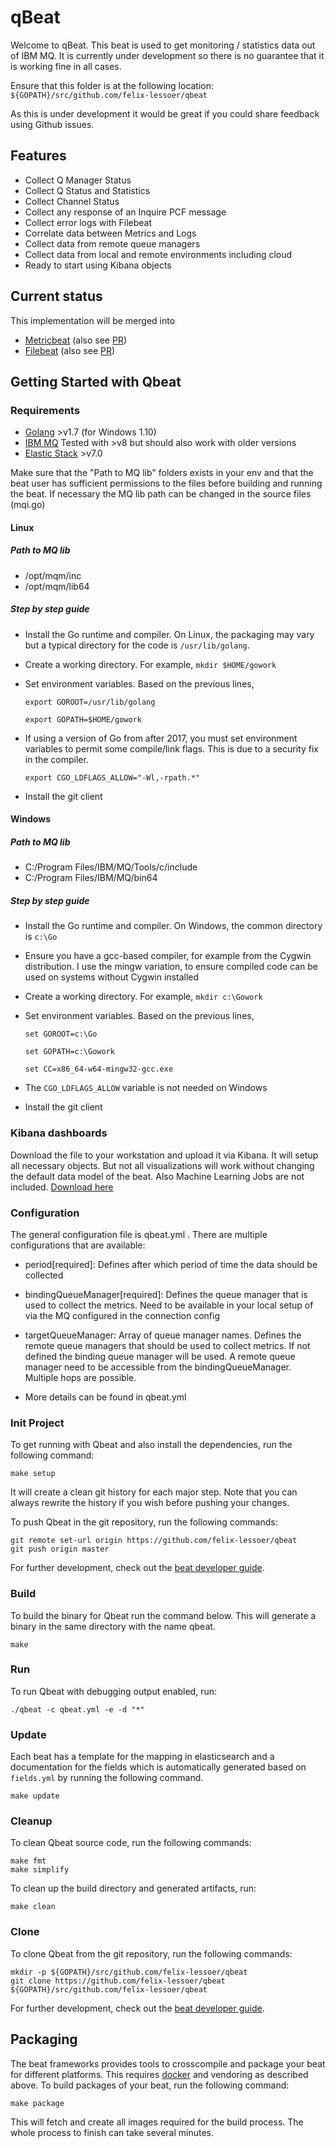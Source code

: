 # qBeat

Welcome to qBeat. This beat is used to get monitoring / statistics data out of IBM MQ.
It is currently under development so there is no guarantee that it is working fine in all cases.

Ensure that this folder is at the following location:
`${GOPATH}/src/github.com/felix-lessoer/qbeat`

As this is under development it would be great if you could share feedback using Github issues.

## Features
* Collect Q Manager Status
* Collect Q Status and Statistics
* Collect Channel Status
* Collect any response of an Inquire PCF message
* Collect error logs with Filebeat
* Correlate data between Metrics and Logs
* Collect data from remote queue managers
* Collect data from local and remote environments including cloud
* Ready to start using Kibana objects

## Current status
This implementation will be merged into 
* [Metricbeat](https://www.elastic.co/de/products/beats/metricbeat) (also see [PR](https://github.com/elastic/beats/pull/8870))
* [Filebeat](https://www.elastic.co/de/products/beats/fetricbeat) (also see [PR](https://github.com/elastic/beats/pull/8782))

## Getting Started with Qbeat

### Requirements

* [Golang](https://golang.org/dl/) >v1.7 (for Windows 1.10)
* [IBM MQ](https://www.ibm.com/de-de/marketplace/secure-messaging) Tested with >v8 but should also work with older versions
* [Elastic Stack](https://cloud.elastic.co) >v7.0

Make sure that the "Path to MQ lib" folders exists in your env and that the beat user has sufficient permissions to the files before building and running the beat.
If necessary the MQ lib path can be changed in the source files (mqi.go)

#### Linux

##### Path to MQ lib
* /opt/mqm/inc
* /opt/mqm/lib64

##### Step by step guide
* Install the Go runtime and compiler. On Linux, the packaging may vary but a typical directory for the code is `/usr/lib/golang`.

* Create a working directory. For example, ```mkdir $HOME/gowork```

* Set environment variables. Based on the previous lines,

  ```export GOROOT=/usr/lib/golang```

  ```export GOPATH=$HOME/gowork```

* If using a version of Go from after 2017, you must set environment variables to permit some compile/link flags. This is due to a security fix in the compiler.

  ```export CGO_LDFLAGS_ALLOW="-Wl,-rpath.*"```

* Install the git client

#### Windows

##### Path to MQ lib
* C:/Program Files/IBM/MQ/Tools/c/include
* C:/Program Files/IBM/MQ/bin64

##### Step by step guide
* Install the Go runtime and compiler. On Windows, the common directory is `c:\Go`
* Ensure you have a gcc-based compiler, for example from the Cygwin distribution. I use the mingw variation, to ensure compiled code can be used on systems without Cygwin installed
* Create a working directory. For example, ```mkdir c:\Gowork```
* Set environment variables. Based on the previous lines,

  ```set GOROOT=c:\Go```

  ```set GOPATH=c:\Gowork```

  ```set CC=x86_64-w64-mingw32-gcc.exe```

* The `CGO_LDFLAGS_ALLOW` variable is not needed on Windows
* Install the git client

### Kibana dashboards

Download the file to your workstation and upload it via Kibana. It will setup all necessary objects. But not all visualizations will work without changing the default data model of the beat. Also Machine Learning Jobs are not included.
[Download here](https://github.com/felix-lessoer/qbeat/blob/master/Kibana/MQ-Demo-objects.json)

### Configuration

The general configuration file is qbeat.yml . There are multiple configurations that are available:

* period[required]: Defines after which period of time the data should be collected
* bindingQueueManager[required]: Defines the queue manager that is used to collect the metrics. Need to be available in your local setup of via the MQ configured in the connection config 
* targetQueueManager: Array of queue manager names. Defines the remote queue managers that should be used to collect metrics. If not defined the binding queue manager will be used. A remote queue manager need to be accessible from the bindingQueueManager. Multiple hops are possible.

* More details can be found in qbeat.yml

### Init Project
To get running with Qbeat and also install the
dependencies, run the following command:

```
make setup
```

It will create a clean git history for each major step. Note that you can always rewrite the history if you wish before pushing your changes.

To push Qbeat in the git repository, run the following commands:

```
git remote set-url origin https://github.com/felix-lessoer/qbeat
git push origin master
```

For further development, check out the [beat developer guide](https://www.elastic.co/guide/en/beats/libbeat/current/new-beat.html).

### Build

To build the binary for Qbeat run the command below. This will generate a binary
in the same directory with the name qbeat.

```
make
```


### Run

To run Qbeat with debugging output enabled, run:

```
./qbeat -c qbeat.yml -e -d "*"
```


### Update

Each beat has a template for the mapping in elasticsearch and a documentation for the fields
which is automatically generated based on `fields.yml` by running the following command.

```
make update
```


### Cleanup

To clean  Qbeat source code, run the following commands:

```
make fmt
make simplify
```

To clean up the build directory and generated artifacts, run:

```
make clean
```


### Clone

To clone Qbeat from the git repository, run the following commands:

```
mkdir -p ${GOPATH}/src/github.com/felix-lessoer/qbeat
git clone https://github.com/felix-lessoer/qbeat ${GOPATH}/src/github.com/felix-lessoer/qbeat
```


For further development, check out the [beat developer guide](https://www.elastic.co/guide/en/beats/libbeat/current/new-beat.html).


## Packaging

The beat frameworks provides tools to crosscompile and package your beat for different platforms. This requires [docker](https://www.docker.com/) and vendoring as described above. To build packages of your beat, run the following command:

```
make package
```

This will fetch and create all images required for the build process. The whole process to finish can take several minutes.
